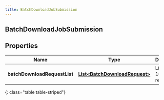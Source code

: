 ```yaml
---
title: BatchDownloadJobSubmission
---
```

## BatchDownloadJobSubmission


## Properties

| Name | Type | Description | Notes |
| ------------ | ------------- | ------------- | ------------- |
| **batchDownloadRequestList** | <!----><!---->[**List&lt;BatchDownloadRequest&gt;**](BatchDownloadRequest.html)<!----> | List of up to 100 items requested |  |
{: class="table table-striped"}



